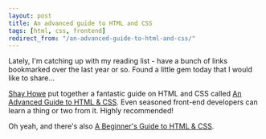 ```yaml
---
layout: post
title: An advanced guide to HTML and CSS
tags: [html, css, frontend]
redirect_from: "/an-advanced-guide-to-html-and-css/"
---
```


Lately, I'm catching up with my reading list - have a bunch of links bookmarked over the last year or so. Found a little gem today that I would like to share...

[Shay Howe](http://shayhowe.com/) put together a fantastic guide on HTML and CSS called [An Advanced Guide to HTML & CSS](http://learn.shayhowe.com/advanced-html-css/). Even seasoned front-end developers can learn a thing or two from it. Highly recommended!

Oh yeah, and there's also [A Beginner's Guide to HTML & CSS](http://learn.shayhowe.com/html-css/).
